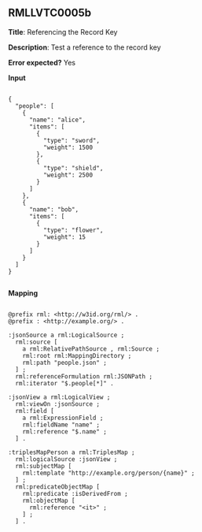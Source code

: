 ## RMLLVTC0005b

**Title**: Referencing the Record Key <it>

**Description**: Test a reference to the record key <it>

**Error expected?** Yes

**Input**
```
{
  "people": [
    {
      "name": "alice",
      "items": [
        {
          "type": "sword",
          "weight": 1500
        },
        {
          "type": "shield",
          "weight": 2500
        }
      ]
    },
    {
      "name": "bob",
      "items": [
        {
          "type": "flower",
          "weight": 15
        }
      ]
    }
  ]
}

```

**Mapping**
```
@prefix rml: <http://w3id.org/rml/> .
@prefix : <http://example.org/> .

:jsonSource a rml:LogicalSource ;
  rml:source [
    a rml:RelativePathSource , rml:Source ;
    rml:root rml:MappingDirectory ;
    rml:path "people.json" ;
  ] ;
  rml:referenceFormulation rml:JSONPath ;
  rml:iterator "$.people[*]" .

:jsonView a rml:LogicalView ;
  rml:viewOn :jsonSource ;
  rml:field [
    a rml:ExpressionField ;
    rml:fieldName "name" ;
    rml:reference "$.name" ;
  ] .

:triplesMapPerson a rml:TriplesMap ;
  rml:logicalSource :jsonView ;
  rml:subjectMap [
    rml:template "http://example.org/person/{name}" ;
  ] ;
  rml:predicateObjectMap [
    rml:predicate :isDerivedFrom ;
    rml:objectMap [
      rml:reference "<it>" ;
    ] ;
  ] .

```

